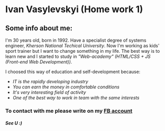 # Ivan Vasylevskyi (Home work 1)


## Some info about me:


I'm 30 years old, born in 1992. Have a specialist degree of systems engineer, _Kherson National Techical University_. Now I'm working as kids' sport trainer but I want to change something in my life. The best way is to learn new and I started to study in _"Web-academy" (HTML/CSS + JS (Front-end Web Development))_.

I choosed this way of education and self-development because:

* *IT is the rapidly developing industry*
* *You can earn the money in comfortable conditions*
* *It's very interesting field of activity*
* *One of the best way to work in team with the same interests*

### To contact with me please write on my  [FB account](https://www.facebook.com/profile.php?id=100008417105541)

##### See U :)
